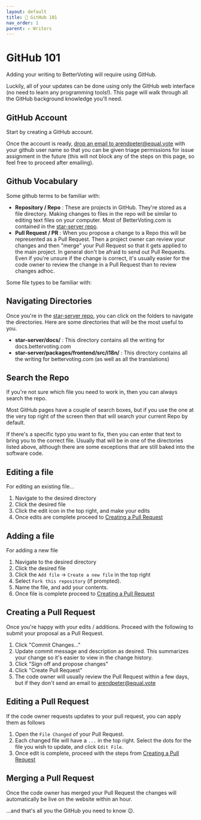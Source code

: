 ```yaml
---
layout: default
title: 🐙 GitHub 101
nav_order: 1
parent: ✍ ️Writers
---
```


# GitHub 101

Adding your writing to BetterVoting will require using GitHub.

Luckily, all of your updates can be done using only the GitHub web interface (no need to learn any programming tools!). This page will walk through all the GitHub background knowledge you'll need.

## GitHub Account

Start by creating a GitHub account.

Once the account is ready, [drop an email to arendpeter@equal.vote](mailto:arendpeter@equal.vote?subject=Triage%20Permissions%20Request&body=Hi%20there!%20Please%20add%20triage%20permissions%20for%20INSERT_GITHUB_USER_NAME.) with your github user name so that you can be given triage permissions for issue assignment in the future (this will not block any of the steps on this page, so feel free to proceed after emailing).

## Github Vocabulary

Some github terms to be familiar with:

* **Repository / Repo** : These are projects in GitHub. They're stored as a file directory. Making changes to files in the repo will be similar to editing text files on your computer. Most of BetterVoting.com is contained in the [star-server repo](https://github.com/equal-vote/star-server). 
* **Pull Request / PR** : When you propose a change to a Repo this will be represented as a Pull Request. Then a project owner can review your changes and then "merge" your Pull Request so that it gets applied to the main project. In general don't be afraid to send out Pull Requests. Even if you're unsure if the change is correct, it's usually easier for the code owner to review the change in a Pull Request than to review changes adhoc.

Some file types to be familiar with:


## Navigating Directories

Once you're in the [star-server repo](https://github.com/equal-vote/star-server), you can click on the folders to navigate the directories. Here are some directories that will be the most useful to you.

* **star-server/docs/** : This directory contains all the writing for docs.bettervoting.com
* **star-server/packages/frontend/src/i18n/** : This directory contains all the writing for bettervoting.com (as well as all the translations)

## Search the Repo

If you're not sure which file you need to work in, then you can always search the repo.

Most GitHub pages have a couple of search boxes, but if you use the one at the very top right of the screen then that will search your current Repo by default.

If there's a specific typo you want to fix, then you can enter that text to bring you to the correct file. Usually that will be in one of the directories listed above, although there are some exceptions that are still baked into the software code.

## Editing a file

For editing an existing file...

1. Navigate to the desired directory
1. Click the desired file
1. Click the edit icon in the top right, and make your edits
1. Once edits are complete proceed to [Creating a Pull Request](#creating-a-pull-request)

## Adding a file

For adding a new file

1. Navigate to the desired directory
1. Click the desired file
1. Click the `Add file` -> `Create a new file` in the top right
1. Select ``Fork this repository`` (if prompted).
1. Name the file, and add your contents.
1. Once file is complete proceed to [Creating a Pull Request](#creating-a-pull-request)

## Creating a Pull Request

Once you're happy with your edits / additions. Proceed with the following to submit your proposal as a Pull Request.

1. Click "Commit Changes..."
1. Update commit message and description as desired. This summarizes your change so it's easier to view in the change history.
1. Click "Sign off and propose changes"
1. Click "Create Pull Request"
1. The code owner will usually review the Pull Request within a few days, but if they don't send an email to arendpeter@equal.vote

## Editing a Pull Request

If the code owner requests updates to your pull request, you can apply them as follows

1. Open the `File Changed` of your Pull Request.
1. Each changed file will have a `...` in the top right. Select the dots for the file you wish to update, and click `Edit File`.
1. Once edit is complete, proceed with the steps from [Creating a Pull Request](#creating-a-pull-request)

## Merging a Pull Request

Once the code owner has merged your Pull Request the changes will automatically be live on the website within an hour.

...and that's all you the GitHub you need to know 😉.

